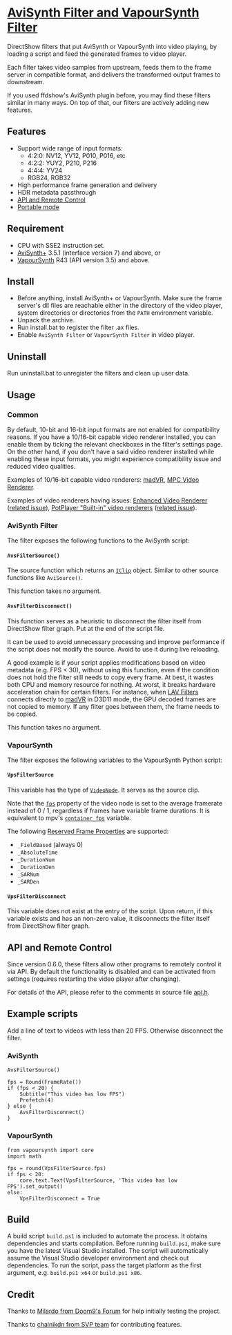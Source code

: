 # [AviSynth Filter and VapourSynth Filter](https://github.com/CrendKing/avisynth_filter)

DirectShow filters that put AviSynth or VapourSynth into video playing, by loading a script and feed the generated frames to video player.

Each filter takes video samples from upstream, feeds them to the frame server in compatible format, and delivers the transformed output frames to downstream.

If you used ffdshow's AviSynth plugin before, you may find these filters similar in many ways. On top of that, our filters are actively adding new features.

## Features

* Support wide range of input formats:
    * 4:2:0: NV12, YV12, P010, P016, etc
    * 4:2:2: YUY2, P210, P216
    * 4:4:4: YV24
    * RGB24, RGB32
* High performance frame generation and delivery
* HDR metadata passthrough
* [API and Remote Control](#api-and-remote-control)
* [Portable mode](https://github.com/CrendKing/avisynth_filter/wiki/Portable-mode)

## Requirement

* CPU with SSE2 instruction set.
* [AviSynth+](https://github.com/AviSynth/AviSynthPlus) 3.5.1 (interface version 7) and above, or
* [VapourSynth](https://github.com/vapoursynth/vapoursynth) R43 (API version 3.5) and above.

## Install

* Before anything, install AviSynth+ or VapourSynth. Make sure the frame server's dll files are reachable either in the directory of the video player, system directories or directories from the `PATH` environment variable.
* Unpack the archive.
* Run install.bat to register the filter .ax files.
* Enable `AviSynth Filter` or `VapourSynth Filter` in video player.

## Uninstall

Run uninstall.bat to unregister the filters and clean up user data.

## Usage

### Common

By default, 10-bit and 16-bit input formats are not enabled for compatibility reasons. If you have a 10/16-bit capable video renderer installed, you can enable them by ticking the relevant checkboxes in the filter's settings page. On the other hand, if you don't have a said video renderer installed while enabling these input formats, you might experience compatibility issue and reduced video qualities.

Examples of 10/16-bit capable video renderers: [madVR](http://madvr.com/), [MPC Video Renderer](https://github.com/Aleksoid1978/VideoRenderer).

Examples of video renderers having issues: [Enhanced Video Renderer](https://docs.microsoft.com/en-us/windows/win32/medfound/enhanced-video-renderer) ([related issue](https://github.com/clsid2/mpc-hc/issues/767#issuecomment-735239261)), [PotPlayer "Built-in" video renderers](http://potplayer.daum.net/) ([related issue](https://github.com/CrendKing/avisynth_filter/issues/37#issuecomment-858152467)).

### AviSynth Filter

The filter exposes the following functions to the AviSynth script:

#### `AvsFilterSource()`

The source function which returns an [`IClip`](http://avisynth.nl/index.php/Filter_SDK/Cplusplus_API#IClip) object. Similar to other source functions like `AviSource()`.

This function takes no argument.

#### `AvsFilterDisconnect()`

This function serves as a heuristic to disconnect the filter itself from DirectShow filter graph. Put at the end of the script file.

It can be used to avoid unnecessary processing and improve performance if the script does not modify the source. Avoid to use it during live reloading.

A good example is if your script applies modifications based on video metadata (e.g. FPS < 30), without using this function, even if the condition does not hold the filter still needs to copy every frame. At best, it wastes both CPU and memory resource for nothing. At worst, it breaks hardware acceleration chain for certain filters. For instance, when [LAV Filters](https://github.com/Nevcairiel/LAVFilters) connects directly to [madVR](http://www.madvr.com/) in D3D11 mode, the GPU decoded frames are not copied to memory. If any filter goes between them, the frame needs to be copied.

This function takes no argument.

### VapourSynth

The filter exposes the following variables to the VapourSynth Python script:

#### `VpsFilterSource`

This variable has the type of [`VideoNode`](http://www.vapoursynth.com/doc/pythonreference.html#VideoNode). It serves as the source clip.

Note that the [`fps`](http://www.vapoursynth.com/doc/pythonreference.html#VideoNode.fps) property of the video node is set to the average framerate instead of 0 / 1, regardless if frames have variable frame durations. It is equivalent to mpv's [`container_fps`](https://mpv.io/manual/master/#video-filters-container-fps) variable.

The following [Reserved Frame Properties](http://www.vapoursynth.com/doc/apireference.html#reserved-frame-properties) are supported:

* `_FieldBased` (always 0)
* `_AbsoluteTime`
* `_DurationNum`
* `_DurationDen`
* `_SARNum`
* `_SARDen`

#### `VpsFilterDisconnect`

This variable does not exist at the entry of the script. Upon return, if this variable exists and has an non-zero value, it disconnects the filter itself from DirectShow filter graph.

## API and Remote Control

Since version 0.6.0, these filters allow other programs to remotely control it via API. By default the functionality is disabled and can be activated from settings (requires restarting the video player after changing).

For details of the API, please refer to the comments in source file [api.h](https://github.com/CrendKing/avisynth_filter/blob/master/avisynth_filter/src/api.h).

## Example scripts

Add a line of text to videos with less than 20 FPS. Otherwise disconnect the filter.

### AviSynth

```
AvsFilterSource()

fps = Round(FrameRate())
if (fps < 20) {
    Subtitle("This video has low FPS")
    Prefetch(4)
} else {
    AvsFilterDisconnect()
}
```

### VapourSynth

```
from vapoursynth import core
import math

fps = round(VpsFilterSource.fps)
if fps < 20:
    core.text.Text(VpsFilterSource, 'This video has low FPS').set_output()
else:
    VpsFilterDisconnect = True
```

## Build

A build script `build.ps1` is included to automate the process. It obtains dependencies and starts compilation. Before running `build.ps1`, make sure you have the latest Visual Studio installed. The script will automatically assume the Visual Studio developer environment and check out dependencies. To run the script, pass the target platform as the first argument, e.g. `build.ps1 x64` or `build.ps1 x86`.

## Credit

Thanks to [Milardo from Doom9's Forum](https://forum.doom9.org/member.php?u=159393) for help initially testing the project.

Thanks to [chainikdn from SVP team](https://github.com/chainikdn) for contributing features.
